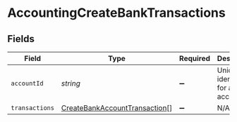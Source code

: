 # AccountingCreateBankTransactions


## Fields

| Field                                                                                 | Type                                                                                  | Required                                                                              | Description                                                                           | Example                                                                               |
| ------------------------------------------------------------------------------------- | ------------------------------------------------------------------------------------- | ------------------------------------------------------------------------------------- | ------------------------------------------------------------------------------------- | ------------------------------------------------------------------------------------- |
| `accountId`                                                                           | *string*                                                                              | :heavy_minus_sign:                                                                    | Unique identifier for a bank account.                                                 | 13d946f0-c5d5-42bc-b092-97ece17923ab                                                  |
| `transactions`                                                                        | [CreateBankAccountTransaction](../../models/shared/createbankaccounttransaction.md)[] | :heavy_minus_sign:                                                                    | N/A                                                                                   |                                                                                       |